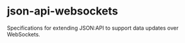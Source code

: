 # json-api-websockets
Specifications for extending JSON:API to support data updates over WebSockets.
